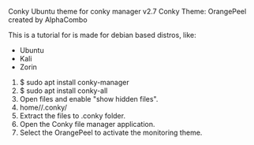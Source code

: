 Conky Ubuntu theme for conky manager v2.7
Conky Theme: OrangePeel created by AlphaCombo

This is a tutorial for is made for debian based distros, like:
- Ubuntu
- Kali
- Zorin

1. $ sudo apt install conky-manager
2. $ sudo apt install conky-all
3. Open files and enable "show hidden files".
4. home/<user>/.conky/ 
5. Extract the files to .conky folder.
6. Open the Conky file manager application.
7. Select the OrangePeel to activate the monitoring theme. 

